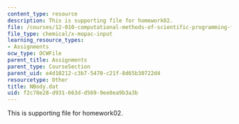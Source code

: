 ```yaml
---
content_type: resource
description: This is supporting file for homework02.
file: /courses/12-010-computational-methods-of-scientific-programming-fall-2011/f2c78e28d931663dd5699ee8ea9b3a3b_NBody.dat
file_type: chemical/x-mopac-input
learning_resource_types:
- Assignments
ocw_type: OCWFile
parent_title: Assignments
parent_type: CourseSection
parent_uid: e4d10212-c3b7-5470-c21f-8d65b30722d4
resourcetype: Other
title: NBody.dat
uid: f2c78e28-d931-663d-d569-9ee8ea9b3a3b
---
```

This is supporting file for homework02.

